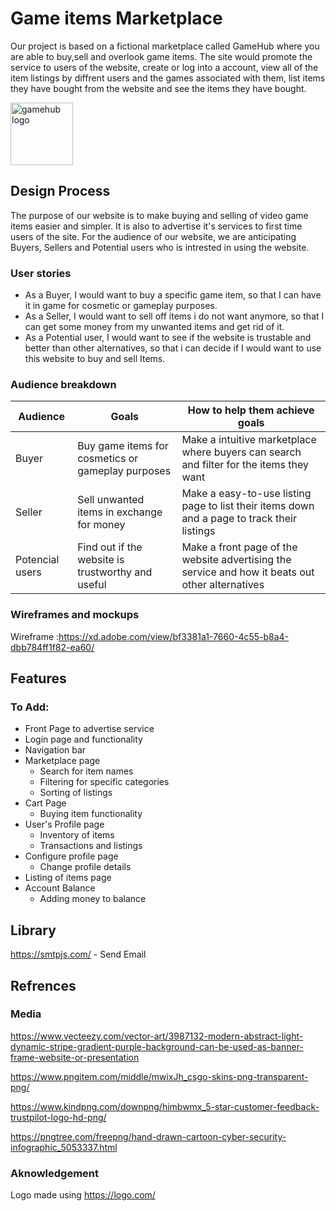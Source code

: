 # Game items Marketplace

Our project is based on a fictional marketplace called GameHub where you are able to buy,sell and overlook game items. The site would promote the service to users of the website, create or log into a account, view all of the item listings by diffrent users and the games associated with them, list items they have bought from the website and see the items they have bought.

<img src="https://user-images.githubusercontent.com/116868179/213856169-7f033e52-cf92-424e-a7bf-3637bc06c36d.png" alt="gamehub logo" width=100px heigh=100px align-item="center">

## Design Process

The purpose of our website is to make buying and selling of video game items easier and simpler. It is also to advertise it's services to first time users of the site.
For the audience of our website, we are anticipating Buyers, Sellers and Potential users who is intrested in using the website.

### User stories

- As a Buyer, I would want to buy a specific game item, so that I can have it in game for cosmetic or gameplay purposes.
- As a Seller, I would want to sell off items i do not want anymore, so that I can get some money from my unwanted items and get rid of it.
- As a Potential user, I would want to see if the website is trustable and better than other alternatives, so that i can decide if I would want to use this website to buy and sell Items.

### Audience breakdown

| Audience        | Goals                                             | How to help them achieve goals                                                                   |
| --------------- | ------------------------------------------------- | ------------------------------------------------------------------------------------------------ |
| Buyer           | Buy game items for cosmetics or gameplay purposes | Make a intuitive marketplace where buyers can search and filter for the items they want          |
| Seller          | Sell unwanted items in exchange for money         | Make a easy-to-use listing page to list their items down and a page to track their listings      |
| Potencial users | Find out if the website is trustworthy and useful | Make a front page of the website advertising the service and how it beats out other alternatives |

### Wireframes and mockups

Wireframe :https://xd.adobe.com/view/bf3381a1-7660-4c55-b8a4-dbb784ff1f82-ea60/

## Features

### To Add:

- Front Page to advertise service
- Login page and functionality
- Navigation bar
- Marketplace page
  - Search for item names
  - Filtering for specific categories
  - Sorting of listings
- Cart Page
  - Buying item functionality
- User's Profile page
  - Inventory of items
  - Transactions and listings
- Configure profile page
  - Change profile details
- Listing of items page
- Account Balance
  - Adding money to balance

## Library

https://smtpjs.com/ - Send Email

## Refrences

### Media

https://www.vecteezy.com/vector-art/3987132-modern-abstract-light-dynamic-stripe-gradient-purple-background-can-be-used-as-banner-frame-website-or-presentation

https://www.pngitem.com/middle/mwixJh_csgo-skins-png-transparent-png/

https://www.kindpng.com/downpng/himbwmx_5-star-customer-feedback-trustpilot-logo-hd-png/

https://pngtree.com/freepng/hand-drawn-cartoon-cyber-security-infographic_5053337.html

### Aknowledgement

Logo made using https://logo.com/
